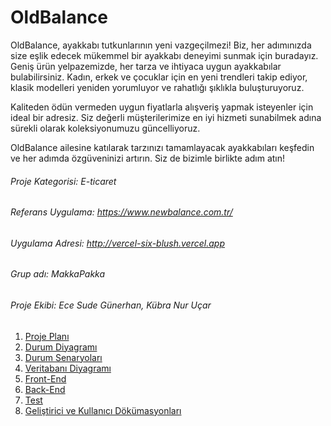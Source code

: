 # OldBalance

OldBalance, ayakkabı tutkunlarının yeni vazgeçilmezi! Biz, her adımınızda size eşlik edecek mükemmel bir ayakkabı deneyimi sunmak için buradayız. Geniş ürün yelpazemizde, her tarza ve ihtiyaca uygun ayakkabılar bulabilirsiniz. Kadın, erkek ve çocuklar için en yeni trendleri takip ediyor, klasik modelleri yeniden yorumluyor ve rahatlığı şıklıkla buluşturuyoruz.

Kaliteden ödün vermeden uygun fiyatlarla alışveriş yapmak isteyenler için ideal bir adresiz. Siz değerli müşterilerimize en iyi hizmeti sunabilmek adına sürekli olarak koleksiyonumuzu güncelliyoruz.

OldBalance ailesine katılarak tarzınızı tamamlayacak ayakkabıları keşfedin ve her adımda özgüveninizi artırın. Siz de bizimle birlikte adım atın!

###### Proje Kategorisi: E-ticaret
###### Referans Uygulama: https://www.newbalance.com.tr/
###### Uygulama Adresi: http://vercel-six-blush.vercel.app
###### Grup adı: MakkaPakka
###### Proje Ekibi: Ece Sude Günerhan, Kübra Nur Uçar

1. [Proje Planı](projeplanı.jpg)
3. [Durum Diyagramı](diyagram.jpg)
4. [Durum Senaryoları](durumsenaryoları.md)
5. [Veritabanı Diyagramı](veritabanıdiyagramı.md)
6. [Front-End](Front-End.md)
7. [Back-End](Back-End.md)
8. [Test](#baslik-3)
9. [Geliştirici ve Kullanıcı Dökümasyonları](Geliştirici-ve-Kullanıcı-Dokümantasyonları.md)
